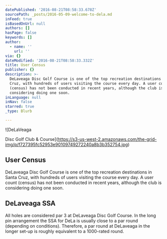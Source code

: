 ```yaml
---
datePublished: '2016-08-21T08:58:33.678Z'
sourcePath: _posts/2016-05-09-welcome-to-dela.md
inFeed: true
isBasedOnUrl: null
authors: []
hasPage: false
keywords: []
author:
  - name: ''
    url: ''
via: {}
dateModified: '2016-08-21T08:58:33.332Z'
title: User Census
publisher: {}
description: >-
  DeLaveaga Disc Golf Course is one of the top recreation destinations in Santa
  Cruz, with hundreds of users visiting the course every day. A user count
  (census) has not been conducted in recent years, although the club is
  considering doing one soon.
inLanguage: null
inNav: false
starred: true
_type: Blurb

---
```

![DeLaVeaga

Disc Golf Club & Course](https://s3-us-west-2.amazonaws.com/the-grid-img/p/f727395fc52953e90109749272240a8b3b352754.jpg)

## User Census

DeLaveaga Disc Golf Course is one of the top recreation destinations in Santa Cruz, with hundreds of users visiting the course every day. A user count (census) has not been conducted in recent years, although the club is considering doing one soon.

## DeLaveaga SSA

All holes are considered par 3 at DeLaveaga Disc Golf Course. In the long pin arrangement the SSA for DeLa is usually close to a par round (depending on conditions). Therefore, a par round at DeLaveaga in the longer set-up is roughly equivalent to a 1000-rated round.